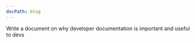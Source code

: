 ```yaml
---
docPath: blog
---
```


Write a document on why developer documentation is important and useful to devs
